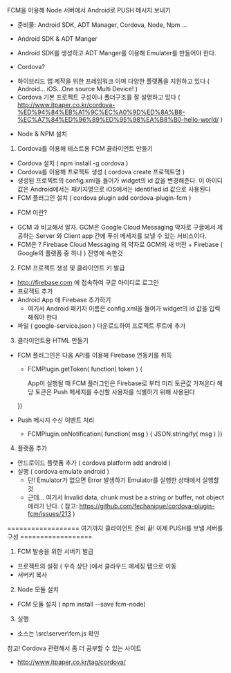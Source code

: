 FCM을 이용해 Node 서버에서 Android로 PUSH 메시지 보내기

* 준비물: Android SDK, ADT Manager, Cordova, Node, Npm ...

* Android SDK & ADT Manger
 - Android SDK를 생성하고 ADT Manger를 이용해 Emulater를 만들어야 한다.

* Cordova?
 - 하이브리드 앱 제작을 위한 프레임워크 이며 다양한 플랫폼을 지원하고 있다 ( Android... iOS...One source Multi Device! )
 - Cordova 기본 프로젝트 구성이나 폴더구조를 잘 설명하고 있다 
 ( http://www.itpaper.co.kr/cordova-%ED%94%84%EB%A1%9C%EC%A0%9D%ED%8A%B8-%EC%A7%84%ED%96%89%ED%95%98%EA%B8%B0-hello-world/ )

* Node & NPM 설치

1. Cordova를 이용해 테스트용 FCM 클라이언트 만들기
 - Cordova 설치 ( npm install -g cordova )
 - Cordova를 이용해 프로젝트 생성 ( cordova create 프로젝트명 )
 - 생성된 프로젝트의 config.xml을 들어가 widget의 id 값을 변경해준다. 이 아이디 값은 Android에서는 패키지명으로 iOS에서는 identified id 값으로 사용된다
 - FCM 플러그인 설치 ( cordova plugin add cordova-plugin-fcm )

* FCM 이란?
 - GCM 과 비교해서 알자. GCM은 Google Cloud Messaging 약자로 구글에서 제공하는 Server 와 Client app 간에 푸쉬 메세지를 보낼 수 있는 서비스이다.
 - FCM은 ? Firebase Cloud Messaging 의 약자로 GCM의 새 버전 + Firebase ( Google의 플랫폼 중 하나 ) 진영에 속한것

2. FCM 프로젝트 생성 및 클라이언트 키 발급
 - http://firebase.com 에 접속하여 구글 아이디로 로그인
 - 프로젝트 추가
 - Android App 에 Firebase 추가하기
   + 여기서 Android 패키지 이름은 config.xml을 들어가 widget의 id 값을 입력해줘야 한다
 - 파일 ( google-service.json ) 다운로드하여 프로젝트 루트에 추가

3. 클라이언트용 HTML 만들기
 - FCM 플러그인은 다음 API를 이용해 Firebase 연동키를 취득
   + FCMPlugin.getToken( function( token ) {
       
       App이 실행될 때 FCM 플러그인은 Firebase로 부터 미리 토큰값 가져온다
       해당 토큰은 Push 메세지를 수신할 사용자를 식별하기 위해 사용된다

   })
 - Push 메시지 수신 이벤트 처리
   + FCMPlugin.onNotification( function( msg ) {
       JSON.stringify( msg )
   })
 4. 플랫폼 추가
  - 안드로이드 플랫폼 추가 ( cordova platform add android )
  - 실행 ( cordova emulate android )
    + 단! Emulator가 없으면 Error 발생하기 Emulator를 실행한 상태에서 실행할 것
    + 근데... 여기서 Invalid data, chunk must be a string or buffer, not object 에러가 난다. ( 참고: https://github.com/fechanique/cordova-plugin-fcm/issues/213 )

================== 여기까지 클라이언트 준비 끝! 이제 PUSH를 보낼 서버를 구성 ==================

1. FCM 발송을 위한 서버키 발급
 - 프로젝트의 설정 ( 우측 상단 )에서 클라우드 메세징 탭으로 이동
 - 서버키 복사
2. Node 모듈 설치
 - FCM 모듈 설치 ( npm install --save fcm-node)
3. 실행
 - 소스는 \src\server\fcm.js 확인


참고! Cordova 관련해서 좀 더 공부할 수 있는 사이트
 - http://www.itpaper.co.kr/tag/cordova/